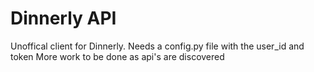# Dinnerly API
Unoffical client for Dinnerly. 
Needs a config.py file with the user_id and token
More work to be done as api's are discovered
